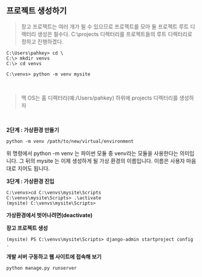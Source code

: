 ## 프로젝트 생성하기
>장고 프로젝트는 여러 개가 될 수 있으므로 프로젝트를 모아 둘 프로젝트 루트 디렉터리 생성은 필수다.  C:\projects 디렉터리를 프로젝트들의 루트 디렉터리로 정하고 진행하겠다.
```
C:\Users\pahkey> cd \
C:\> mkdir venvs
C:\> cd venvs

C:\venvs> python -m venv mysite
```
</br>

> 맥 OS는 홈 디렉터리(예:/Users/pahkey) 하위에 projects 디렉터리를 생성하자

</br>

**2단계 : 가상환경 만들기**
```
python -m venv /path/to/new/virtual/environment
```
위 명령에서 python -m venv 는 파이썬 모듈 중 venv라는 모듈을 사용한다는 의미입니다. 그 뒤의 mysite 는 이제 생성하게 될 가상 환경의 이름입니다. 이름은 사용자 마음대로 지어도 됩니다.
</br>

**3단계 : 가상환경 진입**
```
C:\venvs>cd C:\venvs\mysite\Scripts
C:\venvs\mysite\Scripts> .\activate
(mysite) C:\venvs\mysite\Scripts>
```

**가상환경에서 벗어나려면(deactivate)**

**장고 프로젝트 생성**
```
(mysite) PS C:\venvs\mysite\Scripts> django-admin startproject config .
```

**개발 서버 구동하고 웹 사이트에 접속해 보기**
```
python manage.py runserver
```